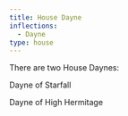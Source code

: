 ```yaml
---
title: House Dayne
inflections:
  - Dayne
type: house
---
```


There are two House Daynes:

Dayne of Starfall

Dayne of High Hermitage


